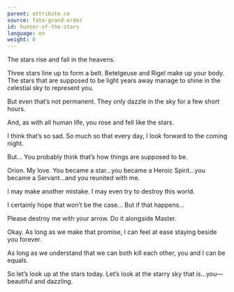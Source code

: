 ```yaml
---
parent: attribute.ce
source: fate-grand-order
id: hunter-of-the-stars
language: en
weight: 0
---
```


The stars rise and fall in the heavens.

Three stars line up to form a belt.
Betelgeuse and Rigel make up your body.
The stars that are supposed to be light years away manage to shine in the celestial sky to represent you.

But even that’s not permanent. They only dazzle in the sky for a few short hours.

And, as with all human life, you rose and fell like the stars.

I think that’s so sad.
So much so that every day, I look forward to the coming night.

But…
You probably think that’s how things are supposed to be.

Orion. My love. You became a star…you became a Heroic Spirit…you became a Servant…and you reunited with me.

I may make another mistake. I may even try to destroy this world.

I certainly hope that won’t be the case…
But if that happens…

Please destroy me with your arrow. Do it alongside Master.

Okay. As long as we make that promise, I can feel at ease staying beside you forever.

As long as we understand that we can both kill each other, you and I can be equals.

So let’s look up at the stars today.
Let’s look at the starry sky that is…you—beautiful and dazzling.
